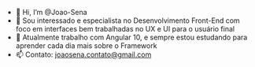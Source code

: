 - 👋 Hi, I’m @Joao-Sena
- 👀 Sou interessado e especialista no Desenvolvimento Front-End com foco em interfaces bem trabalhadas no UX e UI para o usuário final
- 🌱 Atualmente trabalho com Angular 10, e sempre estou estudando para aprender cada dia mais sobre o Framework
- 📫 Contato: joaosena.contato@gmail.com

<!---
Olá, sou o João Desenvolvedor Front-End Angular, com especialidade no desenvolvimento de telas focada no UX/UI para entregar um projeto com usabilidade e interfaces bonitas para o usuário final.
--->
